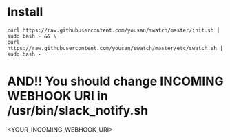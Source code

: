 # Install
```shellscript
curl https://raw.githubusercontent.com/yousan/swatch/master/init.sh | sudo bash - && \
curl https://raw.githubusercontent.com/yousan/swatch/master/etc/swatch.sh | sudo bash -
```

# AND!! You should change INCOMING WEBHOOK URI in /usr/bin/slack_notify.sh
<YOUR_INCOMING_WEBHOOK_URI>
